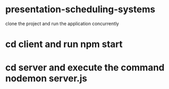 # presentation-scheduling-systems
clone the project and
run the application concurrently
# cd client  and run npm start
# cd server and execute the command nodemon server.js

